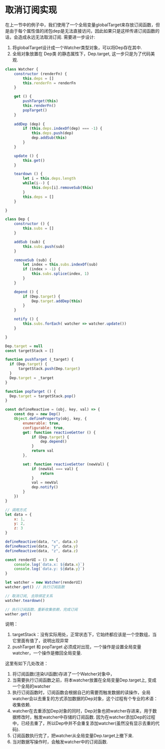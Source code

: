 # 取消订阅实现
在上一节中的例子中，我们使用了一个全局变量globalTarget来存放订阅函数，但是由于每个属性值的闭包dep是无法直接访问，因此如果只是这样传递订阅函数的话，会造成永远无法取消订阅.
需要进一步设计:
1. 将globalTarget设计成一个Watcher类型对象，可以将Dep存在其中.
2. 全局对象放置在 Dep类 的静态属性下，Dep.target, 这一步只是为了代码美观.


```js
class Watcher {
    constructor (renderFn) {
        this.deps = []
        this.renderFn = renderFn
    }

    get () {
        pushTarget(this)
        this.renderFn()
        popTarget()
    }
    
    addDep (dep) {
        if (this.deps.indexOf(dep) === -1) {
            this.deps.push(dep)
            dep.addSub(this)
        }
    }

    update () {
        this.get()
    }

    teardown () {
        let i = this.deps.length
        while(i--) {
            this.deps[i].removeSub(this)
        }
        this.deps = []
    }

}

class Dep {
    constructor () {
        this.subs = []
    }

    addSub (sub) {
        this.subs.push(sub)
    }

    removeSub (sub) {
        let index = this.subs.indexOf(sub)
        if (index > -1) {
            this.subs.splice(index, 1)
        }
    }

    depend () {
        if (Dep.target) {
            Dep.target.addDep(this)
        }
    }

    notify () {
        this.subs.forEach( watcher => watcher.update())
    }

}

Dep.target = null
const targetStack = []

function pushTarget (_target) {
  if (Dep.target) {
      targetStack.push(Dep.target)
  } 
  Dep.target = _target
}

function popTarget () {
  Dep.target = targetStack.pop()
}

const defineReactive = (obj, key, val) => {
    const dep = new Dep()
    Object.defineProperty(obj, key, {
        enumerable: true,
        configurable: true,
        get: function reactiveGetter () {
            if (Dep.target) {
                dep.depend()
            }
            return val
        },

        set: function reactiveSetter (newVal) {
            if (newVal === val) {
                return
            }
            val = newVal
            dep.notify()
        }
    })    
}

// 调用方式
let data = {
    x: 1,
    y: 2,
    z: 3
}

defineReactive(data, "x", data.x)
defineReactive(data, "y", data.y)
defineReactive(data, "z", data.z)

const renderUI = () => {
    console.log(`data.x: ${data.x}`)
    console.log(`data.y: ${data.y}`)
}

let watcher = new Watcher(renderUI)
watcher.get() // 执行订阅函数

// 取消订阅, 去除绑定关系
watcher.teardown()

// 执行订阅函数，重新收集依赖，完成订阅
wather.get()

```
说明：
1. targetStack：没有实际用处，正常状态下，它始终都应该是一个空数组，当它里面有值了，说明出现异常
2. pushTarget 和 popTarget 必须成对出现，一个操作是设置全局变量watcher，一个操作是撤回全局变量. 


这里有如下几处改进：
1. 将订阅函数(渲染UI函数)存进了一个Watcher对象中，
2. 当需要执行订阅函数之前，将本watcher放置在全局变量Dep.target上, 变成一个全局的watcher
3. 执行订阅函数时，订阅函数会根据自己的需要而触发数据的读操作，全局watcher会以去重复的方式添加数据的Dep对象，这个过程有个专业的术语：收集依赖.
4. watcher在去重添加Dep对象的同时，Dep对象也把watcher存进来，用于数据修改时，触发watcher中存储的订阅函数. 因为在watcher添加Dep的过程中，已经去重了，所以Dep中并不会重复添加watcher(虽然没有显示去重的代码).
5. 订阅函数执行完了，把watcher从全局变量Dep.target上撤下来.
6. 当对数据写操作时，会触发watcher中的订阅函数.